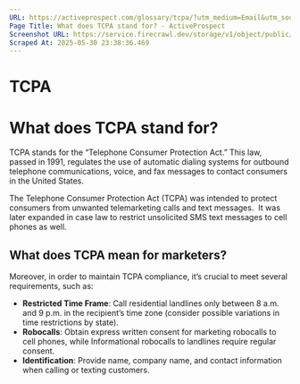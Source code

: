 ```yaml
---
URL: https://activeprospect.com/glossary/tcpa/?utm_medium=Email&utm_source=Website&utm_campaign=AP-Email-InsideCBM-Mar
Page Title: What does TCPA stand for? - ActiveProspect
Screenshot URL: https://service.firecrawl.dev/storage/v1/object/public/media/screenshot-ec9272a4-e3b5-4b1c-8b48-b9b0c4f5fb07.png
Scraped At: 2025-05-30 23:38:36.469
---
```

# TCPA

# What does TCPA stand for?

TCPA stands for the “Telephone Consumer Protection Act.” This law, passed in 1991, regulates the use of automatic dialing systems for outbound telephone communications, voice, and fax messages to contact consumers in the United States.


The Telephone Consumer Protection Act (TCPA) was intended to protect consumers from unwanted telemarketing calls and text messages.  It was later expanded in case law to restrict unsolicited SMS text messages to cell phones as well.


## What does TCPA mean for marketers?


Moreover, in order to maintain TCPA compliance, it’s crucial to meet several requirements, such as:

- **Restricted Time Frame**: Call residential landlines only between 8 a.m. and 9 p.m. in the recipient’s time zone (consider possible variations in time restrictions by state).
- **Robocalls**: Obtain express written consent for marketing robocalls to cell phones, while Informational robocalls to landlines require regular consent.
- **Identification**: Provide name, company name, and contact information when calling or texting customers.


